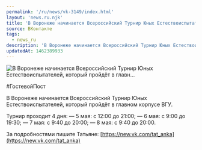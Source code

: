 ```yaml
---
permalink: '/ru/news/vk-3149/index.html'
layout: 'news.ru.njk'
title: 'В Воронеже начинается Всероссийский Турнир Юных Естествоиспытателей, который пройдёт в главн'
source: ВКонтакте
tags:
  - news_ru
description: 'В Воронеже начинается Всероссийский Турнир Юных Естествоиспытателей, который пройдёт в главн…'
updatedAt: 1462389933
---
```

![В Воронеже начинается Всероссийский Турнир Юных Естествоиспытателей, который пройдёт в главн…](https://sun9-5.userapi.com/impf/c626920/v626920195/6aa1/52Tots7Q0z8.jpg?size=1280x720&quality=96&sign=07a9bb48b82a608064c38f818ebdab37&c_uniq_tag=7CXDP6jdKT-1_-AUqE4srS-gCw026-7VVri_-GgK6xk&type=album)

#ГостевойПост

В Воронеже начинается Всероссийский Турнир Юных Естествоиспытателей, который пройдёт в главном корпусе ВГУ.

Турнир проходит 4 дня:
— 5 мая: с 12:00 до 21:00;
— 6 мая: с 9:00 до 19:30;
— 7 мая: с 9:40 до 20:00;
— 8 мая: с 9:40 до 20:00.

За подробностями пишите Татьяне: [https://new.vk.com/tat_anka](https://new.vk.com/tat_anka)
